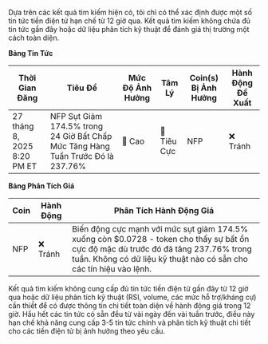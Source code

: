 Dựa trên các kết quả tìm kiếm hiện có, tôi chỉ có thể xác định được một số tin tức tiền điện tử hạn chế từ 12 giờ qua. Kết quả tìm kiếm không chứa đủ tin tức gần đây hoặc dữ liệu phân tích kỹ thuật để đánh giá thị trường một cách toàn diện.

**Bảng Tin Tức**

| Thời Gian Đăng | Tiêu Đề | Mức Độ Ảnh Hưởng | Tâm Lý | Coin(s) Bị Ảnh Hưởng | Hành Động Đề Xuất |
|------------------|----------|---------|-----------|------------------|------------------|
| 27 tháng 8, 2025 8:20 PM ET | NFP Sụt Giảm 174.5% trong 24 Giờ Bất Chấp Mức Tăng Hàng Tuần Trước Đó là 237.76% | 🚨 Cao | 🔴 Tiêu Cực | NFP | ❌ Tránh |

**Bảng Phân Tích Giá**

| Coin | Hành Động | Phân Tích Hành Động Giá |
|------|--------|---------------------|
| NFP | ❌ Tránh | Biến động cực mạnh với mức sụt giảm 174.5% xuống còn $0.0728 - token cho thấy sự bất ổn cực độ mặc dù trước đó đã tăng 237.76% trong tuần. Không có dữ liệu kỹ thuật nào có sẵn cho các tín hiệu vào lệnh. |

Kết quả tìm kiếm không cung cấp đủ tin tức tiền điện tử gần đây từ 12 giờ qua hoặc dữ liệu phân tích kỹ thuật (RSI, volume, các mức hỗ trợ/kháng cự) cần thiết để có được thông tin chi tiết toàn diện về hành động giá trong 12 giờ. Hầu hết các tin tức có sẵn đều từ vài ngày đến vài tuần trước, điều này hạn chế khả năng cung cấp 3-5 tin tức chính và phân tích kỹ thuật chi tiết cho các tiền điện tử bị ảnh hưởng theo yêu cầu.